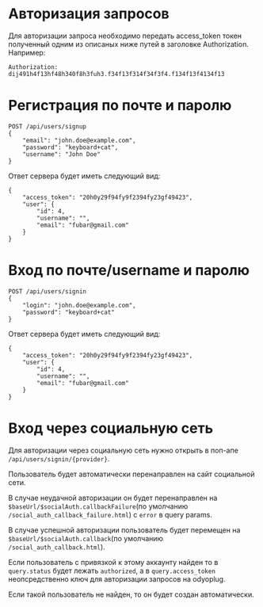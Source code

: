 # Авторизация запросов
Для авторизации запроса необходимо передать access_token токен полученный одним из описаных ниже путей в заголовке Authorization. Например:
```
Authorization: dij491h4f13hf48h340f8h3fuh3.f34f13f314f34f3f4.f134f13f4134f13
```

# Регистрация по почте и паролю
```
POST /api/users/signup
{
	"email": "john.doe@example.com",
	"password": "keyboard+cat",
	"username": "John Doe"
}
```
Ответ сервера будет иметь следующий вид:
```
{
	"access_token": "20h0y29f94fy9f2394fy23gf49423",
	"user": {
		"id": 4,
		"username": "",
		"email": "fubar@gmail.com"
	}
}
```

# Вход по почте/username и паролю
```
POST /api/users/signin
{
	"login": "john.doe@example.com",
	"password": "keyboard+cat"
}
```
Ответ сервера будет иметь следующий вид:
```
{
	"access_token": "20h0y29f94fy9f2394fy23gf49423",
	"user": {
		"id": 4,
		"username": "",
		"email": "fubar@gmail.com"
	}
}
```

# Вход через социальную сеть
Для авторизации через социальную сеть нужно открыть в поп-апе `/api/users/signin/{provider}`.

Пользователь будет автоматически перенаправлен на сайт социальной сети.

В случае неудачной авторизации он будет перенаправлен на `$baseUrl/$socialAuth.callbackFailure`(по умолчанию `/social_auth_callback_failure.html`) c `error` в query params.

В случае успешной авторизации пользователь будет перемещен на `$baseUrl/$socialAuth.callback`(по умолчанию `/social_auth_callback.html`). 

Если пользователь с привязкой к этому аккаунту найден то в `query.status` будет лежать `authorized`, а в `query.access_token` неопсредственно ключ для авторизации запросов на odyoplug.

Если такой пользователь не найден, то он будет создан автоматически.